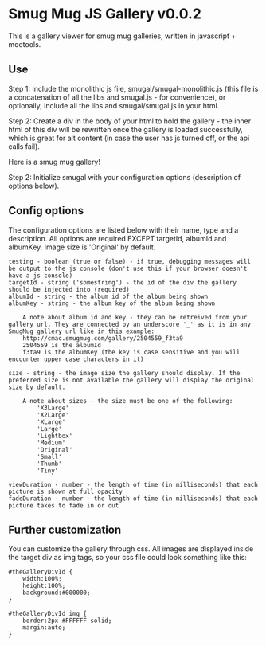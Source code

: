 Smug Mug JS Gallery v0.0.2
==========================
This is a gallery viewer for smug mug galleries, written in javascript + mootools.

Use
---
Step 1: Include the monolithic js file, smugal/smugal-monolithic.js (this file is a concatenation of all the libs and smugal.js - for convenience), or optionally, include all the libs and smugal/smugal.js in your html.  
	<!-- option 1 -->
	<script src="smugal/smugal-monolithic.js" type="text/javascript" charset="utf-8"></script>
	<!-- or option 2 -->
	<script src="smugal/mootools-1.2.4-core.js" type="text/javascript" charset="utf-8"></script>
	<script src="modules/go/go.js" type="text/javascript" charset="utf-8"></script>
	<script src="modules/heyjacks/heyjacks.js" type="text/javascript" charset="utf-8"></script>
	<script src="smugal/smugal.js" type="text/javascript" charset="utf-8"></script>
	
Step 2: Create a div in the body of your html to hold the gallery - the inner html of this div will be rewritten once the gallery is loaded successfully, which is great for alt content (in case the user has js turned off, or the api calls fail).
	<body>
		<div id="theGalleryDivId">Here is a smug mug gallery!</div>
	</body>
	
Step 2: Initialize smugal with your configuration options (description of options below).
	<script type="text/javascript" charset="utf-8">
		smugal({
			targetId : 'theGalleryDivId',
			albumId : '11397881',
			albumKey : 'MYoeS',
			fadeDuration : 1000
		});
	</script>
	

Config options
--------------
The configuration options are listed below with their name, type and a description. All options are required EXCEPT targetId, albumId and albumKey. Image size is 'Original' by default.

	testing - boolean (true or false) - if true, debugging messages will be output to the js console (don't use this if your browser doesn't have a js console)
	targetId - string ('somestring') - the id of the div the gallery should be injected into (required)
	albumId - string - the album id of the album being shown 
	albumKey - string - the album key of the album being shown
	
		A note about album id and key - they can be retreived from your gallery url. They are connected by an underscore '_' as it is in any SmugMug gallery url like in this example:
		http://cmac.smugmug.com/gallery/2504559_f3ta9
		2504559 is the albumId
		f3ta9 is the albumKey (the key is case sensitive and you will encounter upper case characters in it)
		
	size - string - the image size the gallery should display. If the preferred size is not available the gallery will display the original size by default.
	
		A note about sizes - the size must be one of the following:
			'X3Large'
			'X2Large'
			'XLarge'
			'Large'
			'Lightbox'
			'Medium'
			'Original'
			'Small'
			'Thumb'
			'Tiny'
			
	viewDuration - number - the length of time (in milliseconds) that each picture is shown at full opacity
	fadeDuration - number - the length of time (in milliseconds) that each picture takes to fade in or out


Further customization
---------------------
You can customize the gallery through css. All images are displayed inside the target div as img tags, so your css file could look something like this:

	#theGalleryDivId {
		width:100%;
		height:100%;
		background:#000000;
	}

	#theGalleryDivId img {
		border:2px #FFFFFF solid;
		margin:auto;
	}
	